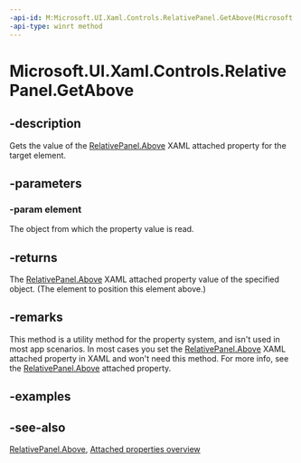 ```yaml
---
-api-id: M:Microsoft.UI.Xaml.Controls.RelativePanel.GetAbove(Microsoft.UI.Xaml.UIElement)
-api-type: winrt method
---
```


<!-- Method syntax
public object GetAbove(Windows.UI.Xaml.UIElement element)
-->

# Microsoft.UI.Xaml.Controls.RelativePanel.GetAbove

## -description
Gets the value of the [RelativePanel.Above](relativepanel_above.md) XAML attached property for the target element.

## -parameters
### -param element
The object from which the property value is read.

## -returns
The [RelativePanel.Above](relativepanel_above.md) XAML attached property value of the specified object. (The element to position this element above.)

## -remarks
This method is a utility method for the property system, and isn't used in most app scenarios. In most cases you set the [RelativePanel.Above](relativepanel_above.md) XAML attached property in XAML and won't need this method. For more info, see the [RelativePanel.Above](relativepanel_above.md) attached property.

## -examples

## -see-also

[RelativePanel.Above](relativepanel_above.md), [Attached properties overview](/windows/uwp/xaml-platform/attached-properties-overview)

